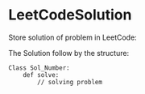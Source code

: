 # LeetCodeSolution
Store solution of problem in LeetCode:

The Solution follow by the structure:
```python=
Class Sol_Number:
    def solve:
        // solving problem
```
